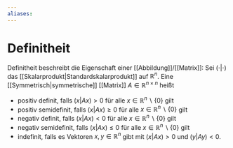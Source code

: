 ```yaml
---
aliases: 
---
```

# Definitheit
Definitheit beschreibt die Eigenschaft einer [[Abbildung]]/[[Matrix]]:
Sei $(\cdot|\cdot)$ das [[Skalarprodukt|Standardskalarprodukt]] auf $\mathbb{R}^n$. Eine [[Symmetrisch|symmetrische]] [[Matrix]] $A\in \mathbb{R}^{n\times n}$ heißt
- positiv definit, falls $(x|Ax)>0$ für alle $x\in \mathbb{R}^n\backslash\{0\}$ gilt
- positiv semidefinit, falls $(x|Ax)\geq0$ für alle $x\in \mathbb{R}^n\backslash\{0\}$ gilt
- negativ definit, falls $(x|Ax)<0$ für alle $x\in \mathbb{R}^n\backslash\{0\}$ gilt
- negativ semidefinit, falls $(x|Ax)\leq0$ für alle $x\in \mathbb{R}^n\backslash\{0\}$ gilt
- indefinit, falls es Vektoren $x,y \in \mathbb{R}^n$ gibt mit $(x|Ax)>0$ und $(y|Ay)<0$.

